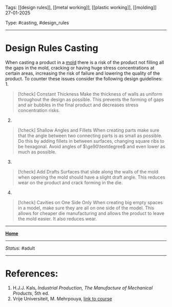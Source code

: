 Tags: [[design rules]], [[metal working]], [[plastic working]], [[molding]] <br>27-01-2025

Type: #casting, #design_rules

---
# Design Rules Casting
When casting a product in a [mold](!%20Manufacturing%20Technologies%20Overview.md#Terms%20and%20Disambiguation) there is a risk of the product not filling all the gaps in the mold, cracking or having huge stress concentrations at certain areas, increasing the risk of failure and lowering the quality of the product.
To counter these issues consider the following design guidelines:
1. 
> [!check] Constant Thickness
> Make the thickness of walls as uniform throughout the design as possible. This prevents the forming of gaps and air bubbles in the final product and decreases stress concentration risks.

2. 
> [!check] Shallow Angles and Fillets
> When creating parts make sure that the angle between two connecting parts is as small as possible. Do this by adding fillets in between surfaces, changing square ribs to be hexagonal. Avoid angles of $\ge90\textdegree$ and even lower as much as possible.

3. 
> [!check] Add Drafts
> Surfaces that slide along the walls of the mold when opening the mold should have a slight draft angle. This reduces wear on the product and crack forming in the die.

4. 
> [!check] Cavities on One Side Only
> When creating big empty spaces in a model, make sure they are all on one side of the model. This allows for cheaper die manufacturing and allows the product to leave the  mold easier. It also reduces wear.





---
__[Home](!%20Manufacturing%20Technologies%20Overview.md)__

---
_Status:_ #adult

---
# References:
1. H.J.J. Kals, _Industrial Production, The Manufacture of Mechanical Products_, 5th ed.
2. Vrije Universiteit, M. Mehrpouya, [link to course](https://canvas.utwente.nl/courses/15351)
